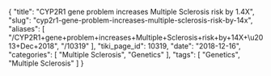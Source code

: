 {
    "title": "CYP2R1 gene problem increases Multiple Sclerosis risk by 1.4X",
    "slug": "cyp2r1-gene-problem-increases-multiple-sclerosis-risk-by-14x",
    "aliases": [
        "/CYP2R1+gene+problem+increases+Multiple+Sclerosis+risk+by+14X+\u2013+Dec+2018",
        "/10319"
    ],
    "tiki_page_id": 10319,
    "date": "2018-12-16",
    "categories": [
        "Multiple Sclerosis",
        "Genetics"
    ],
    "tags": [
        "Genetics",
        "Multiple Sclerosis"
    ]
}